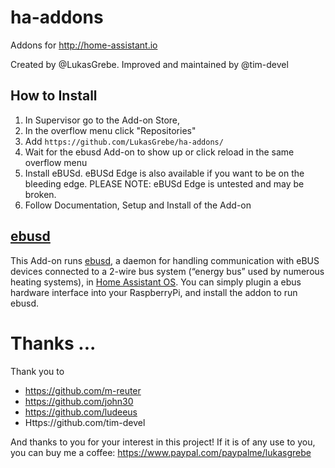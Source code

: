 # ha-addons
Addons for http://home-assistant.io

Created by @LukasGrebe.  Improved and maintained by @tim-devel

## How to Install
1. In Supervisor go to the Add-on Store,
2. In the overflow menu click "Repositories"
3. Add `https://github.com/LukasGrebe/ha-addons/`
4. Wait for the ebusd Add-on to show up or click reload in the same overflow menu
5. Install eBUSd.  eBUSd Edge is also available if you want to be on the bleeding edge.  PLEASE NOTE: eBUSd Edge is untested and may be broken.
6. Follow Documentation, Setup and Install of the Add-on


## [ebusd](https://github.com/LukasGrebe/ha-addons/tree/main/ebusd) 

This Add-on runs [ebusd](http://ebusd.eu), a daemon for handling communication with eBUS devices connected to a 2-wire bus system (“energy bus” used by numerous heating systems), in [Home Assistant OS](https://www.home-assistant.io/installation/raspberrypi). You can simply plugin a ebus hardware interface into your RaspberryPi, and install the addon to run ebusd.


# Thanks ...

Thank you to

- https://github.com/m-reuter
- https://github.com/john30
- https://github.com/ludeeus
- Https://github.com/tim-devel

And thanks to you for your interest in this project! If it is of any use to you, you can buy me a coffee:
https://www.paypal.com/paypalme/lukasgrebe
